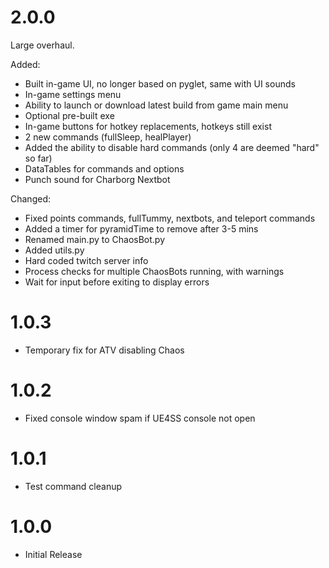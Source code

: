 # 2.0.0

Large overhaul. 

Added:
- Built in-game UI, no longer based on pyglet, same with UI sounds
- In-game settings menu
- Ability to launch or download latest build from game main menu
- Optional pre-built exe
- In-game buttons for hotkey replacements, hotkeys still exist
- 2 new commands (fullSleep, healPlayer)
- Added the ability to disable hard commands (only 4 are deemed "hard" so far)
- DataTables for commands and options
- Punch sound for Charborg Nextbot

Changed:
- Fixed points commands, fullTummy, nextbots, and teleport commands
- Added a timer for pyramidTime to remove after 3-5 mins
- Renamed main.py to ChaosBot.py
- Added utils.py
- Hard coded twitch server info
- Process checks for multiple ChaosBots running, with warnings
- Wait for input before exiting to display errors 


# 1.0.3

- Temporary fix for ATV disabling Chaos

# 1.0.2

- Fixed console window spam if UE4SS console not open

# 1.0.1

- Test command cleanup

# 1.0.0

- Initial Release